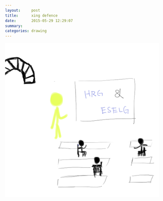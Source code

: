 ```yaml
---
layout:     post
title:      xing defence
date:       2015-05-29 12:29:07
summary:    
categories: drawing
---
```

![xing defence](/images/_diary/xing-defence.png "My friend defended his PhD thesis today.")
